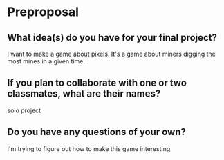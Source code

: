# Preproposal

## What idea(s) do you have for your final project?
I want to make a game about pixels. It's a game about miners digging the most mines in a given time.

## If you plan to collaborate with one or two classmates, what are their names?

solo project

## Do you have any questions of your own?
I'm trying to figure out how to make this game interesting.
